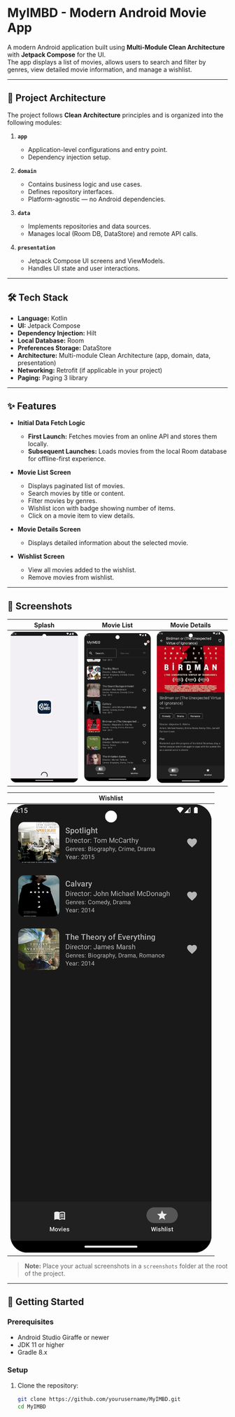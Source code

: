 # MyIMBD - Modern Android Movie App

A modern Android application built using **Multi-Module Clean Architecture** with **Jetpack Compose** for the UI.  
The app displays a list of movies, allows users to search and filter by genres, view detailed movie information, and manage a wishlist.

---

## 📂 Project Architecture

The project follows **Clean Architecture** principles and is organized into the following modules:

1. **`app`**  
   - Application-level configurations and entry point.
   - Dependency injection setup.

2. **`domain`**  
   - Contains business logic and use cases.
   - Defines repository interfaces.
   - Platform-agnostic — no Android dependencies.

3. **`data`**  
   - Implements repositories and data sources.
   - Manages local (Room DB, DataStore) and remote API calls.

4. **`presentation`**  
   - Jetpack Compose UI screens and ViewModels.
   - Handles UI state and user interactions.

---

## 🛠️ Tech Stack

- **Language:** Kotlin
- **UI:** Jetpack Compose
- **Dependency Injection:** Hilt
- **Local Database:** Room
- **Preferences Storage:** DataStore
- **Architecture:** Multi-module Clean Architecture (app, domain, data, presentation)
- **Networking:** Retrofit (if applicable in your project)
- **Paging:** Paging 3 library

---

## ✨ Features

- **Initial Data Fetch Logic**  
  - **First Launch:** Fetches movies from an online API and stores them locally.  
  - **Subsequent Launches:** Loads movies from the local Room database for offline-first experience.

- **Movie List Screen**  
  - Displays paginated list of movies.  
  - Search movies by title or content.  
  - Filter movies by genres.  
  - Wishlist icon with badge showing number of items.  
  - Click on a movie item to view details.

- **Movie Details Screen**  
  - Displays detailed information about the selected movie.

- **Wishlist Screen**  
  - View all movies added to the wishlist.  
  - Remove movies from wishlist.

---

## 📸 Screenshots

|  Splash| Movie List | Movie Details |
|------------|----------------|---------------|
| ![Splash](screenshots/splash.png) | ![Movie List](screenshots/movielist.png) | ![Movie Details](screenshots/movie_details.png) |

| Wishlist |
|----------|
| ![Wishlist](screenshots/wishlist.png) |

> **Note:** Place your actual screenshots in a `screenshots` folder at the root of the project.

---

## 🚀 Getting Started

### Prerequisites
- Android Studio Giraffe or newer
- JDK 11 or higher
- Gradle 8.x

### Setup
1. Clone the repository:
   ```bash
   git clone https://github.com/yourusername/MyIMBD.git
   cd MyIMBD
